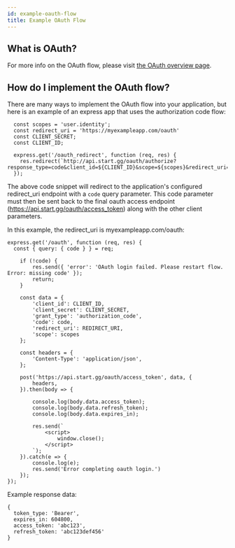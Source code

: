 ```yaml
---
id: example-oauth-flow
title: Example OAuth Flow
---
```


## What is OAuth?

For more info on the OAuth flow, please visit [the OAuth overview page](/oauth-overview).

## How do I implement the OAuth flow?

There are many ways to implement the OAuth flow into your application, but here is an example of an express app that uses the authorization code flow:

```
  const scopes = 'user.identity';
  const redirect_uri = 'https://myexampleapp.com/oauth'
  const CLIENT_SECRET;
  const CLIENT_ID;

  express.get('/oauth_redirect', function (req, res) {
    res.redirect(`http://api.start.gg/oauth/authorize?response_type=code&client_id=${CLIENT_ID}&scope=${scopes}&redirect_uri=&client_secret=${CLIENT_SECRET}`)
  });
```

The above code snippet will redirect to the application's configured redirect_uri endpoint with a `code` query parameter. This code parameter must then be sent back to the final oauth access endpoint (https://api.start.gg/oauth/access_token) along with the other client parameters.

In this example, the redirect_uri is myexampleapp.com/oauth:


```
express.get('/oauth', function (req, res) {
  const { query: { code } } = req;

	if (!code) {
		res.send({ 'error': 'OAuth login failed. Please restart flow. Error: missing code' });
		return;
	}

	const data = {
		'client_id': CLIENT_ID,
		'client_secret': CLIENT_SECRET,
		'grant_type': 'authorization_code',
		'code': code,
		'redirect_uri': REDIRECT_URI,
		'scope': scopes
	};

	const headers = {
		'Content-Type': 'application/json',
	};

	post('https://api.start.gg/oauth/access_token', data, {
		headers,
	}).then(body => {

		console.log(body.data.access_token);
		console.log(body.data.refresh_token);
		console.log(body.data.expires_in);

		res.send(`
			<script>
				window.close();
			</script>
		`);
	}).catch(e => {
		console.log(e);
		res.send('Error completing oauth login.')
	});
});
```

Example response data:

```
{
  token_type: 'Bearer',
  expires_in: 604800,
  access_token: 'abc123',
  refresh_token: 'abc123def456'
}

```